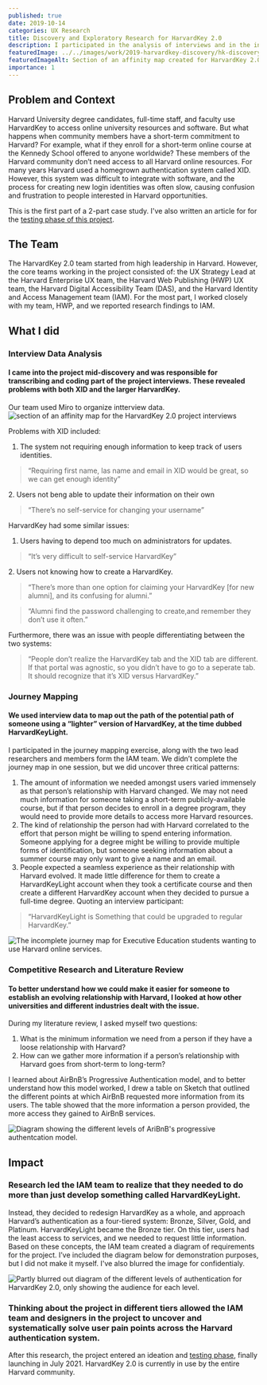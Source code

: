 ```yaml
---
published: true
date: 2019-10-14
categories: UX Research
title: Discovery and Exploratory Research for HarvardKey 2.0
description: I participated in the analysis of interviews and in the initial journeymapping of a new login system of Harvard online resources.
featuredImage: ../../images/work/2019-harvardkey-discovery/hk-discovery-project-card.png
featuredImageAlt: Section of an affinity map created for HarvardKey 2.0
importance: 1
---
```


<!-- <ProjectOverview 
    summary={props.frontmatter.description}
    teamAndTimeline="HarvardKey  2.0 is a multi-year project, scoped in phases. In this case study, I discuss my involvement in the Usability Testing Phase, which took place from April to May 2021. I was also later involved in the Discovery Research Phase during Oct 2019."
    responsabilitiesList={
        [
            "Interview Data Analysis",
            "Journey Mapping",
            "Competitive Research and Literature Review"
        ]
    }
    toolsList={
        [
            "Miro",
            "Sketch"
        ]
    }
    outcome="The scope of the HarvardKey project expanded from adding a new login for a small Harvard audinece, to a more comprehansive re-design of the HarvardKey system used by eveyrone at Harvard."
/> -->


## Problem and Context
Harvard University degree candidates, full-time staff, and faculty use HarvardKey to access online university resources and software. But what happens when community members have a short-term commitment to Harvard? 
For example, what if they enroll for a short-term online course at the Kennedy School offered to anyone worldwide? 
These members of the Harvard community don’t need access to all Harvard online resources. 
For many years Harvard used a homegrown authentication system called XID. However, this system was difficult to integrate with software, and the process for creating new login identities was often slow, causing confusion and frustration to people interested in Harvard opportunities. 

This is the first part of a 2-part case study. I've also written an article for for the <a href="/work/2021-harvardkey-testing/">testing phase of this project</a>.

## The Team
The HarvardKey 2.0 team started from high leadership in Harvard. However, the core teams working in the project consisted of: the UX Strategy Lead at the Harvard Enterprise UX team, the Harvard Web Publishing (HWP) UX team, the Harvard Digital Accessibility Team (DAS), and the Harvard Identity and Access Management team (IAM).  For the most part, I worked closely with my team, HWP, and we reported research findings to IAM. 

## What I did
<h3 id="interview-data-analysis">Interview Data Analysis</h3>

#### I came into the project mid-discovery and was responsible for transcribing and coding part of the project interviews. These revealed problems with both XID and the larger HarvardKey.
Our team used Miro to organize intterview data.
![section of an affinity map for the HarvardKey 2.0 project interviews](../../images/work/2019-harvardkey-discovery/hk-affinity-2.png)


Problems with XID included:
1. The system not requiring enough information to keep track of users identities.
<blockquote><p>“Requiring first name, las name and email in XID would be great, so we can get enough identity”</p></blockquote>
2. Users not beng able to update their information on their own
<blockquote><p>“There’s no self-service for changing your username”</p></blockquote>

HarvardKey had some similar issues:
1. Users having to depend too much on administrators for updates.
<blockquote><p>“It’s very difficult to self-service HarvardKey”</p></blockquote>
2. Users not knowing how to create a HarvardKey.
<blockquote><p>“There’s more than one option for claiming your HarvardKey [for new alumni], and its confusing for alumni.”</p></blockquote>
<blockquote><p>“Alumni find the password challenging to create,and remember they don’t use it often.”</p></blockquote>

Furthermore, there was an issue with people differentiating between the two systems:
<blockquote><p>“People don’t realize the HarvardKey tab and the XID tab are different. If that portal was agnostic, so you didn’t have to go to a seperate tab. It should recognize that it’s XID versus HarvardKey.”</p></blockquote>

<h3 id="journey-mapping">Journey Mapping</h3>

#### We used interview data to map out the path of the potential path of someone using a “lighter” version of HarvardKey, at the time dubbed HarvardKeyLight. 

I participated in the journey mapping exercise, along with the two lead researchers and members form the IAM team. We didn’t complete the journey map in one session, but we did uncover three critical patterns:

1. The amount of information we needed amongst users varied immensely as that person’s relationship with Harvard changed. We may not need much information for someone taking a short-term publicly-available course, but if that person decides to enroll in a degree program, they would need to provide more details to access more Harvard resources. 
2. The kind of relationship the person had with Harvard correlated to the effort that person might be willing to spend entering information. Someone applying for a degree might be willing to provide multiple forms of identification, but someone seeking information about a summer course may only want to give a name and an email.
3. People expected a seamless experience as their relationship with Harvard evolved. It made little difference for them to create a HarvardKeyLight account when they took a certificate course and then create a different HarvardKey account when they decided to pursue a full-time degree. Quoting an interview participant:
<blockquote><p>“HarvardKeyLight is Something that could be upgraded to regular HarvardKey.” </p></blockquote>

![The incomplete journey map for Executive Education students wanting to use Harvard online services.](../../images/work/2019-harvardkey-discovery/hk-journey-map-2.png)

<h3 id="competitive-research-and-literature-review">Competitive Research and Literature Review</h3>

#### To better understand how we could make it easier for someone to establish an evolving relationship with Harvard, I looked at how other universities and different industries dealt with the issue.

During my literature review, I asked myself two questions:
1. What is the minimum information we need from a person if they have a loose relationship with Harvard?
2. How can we gather more information if a person’s relationship with Harvard goes from short-term to long-term? 

I learned about AirBnB’s Progressive Authentication model, and to better understand how this model worked, I drew a table on Sketch that outlined the different points at which AirBnB requested more information from its users. The table showed that the more information a person provided, the more access they gained to AirBnB services.  

![Diagram showing the different levels of AriBnB's progressive authentcation model.](../../images/work/2019-harvardkey-discovery/hk-airbnb-2.png)


## Impact
### Research led the IAM team to realize that they needed to do more than just develop something called HarvardKeyLight. 
Instead, they decided to redesign HarvardKey as a whole, and approach Harvard’s authentication as a four-tiered system: Bronze, Silver, Gold, and Platinum. HarvardKeyLight became the Bronze tier. On this tier, users had the least access to services, and we needed to request little information. Based on these concepts, the IAM team created a diagram of requirements for the project. I’ve included the diagram below for demonstration purposes, but I did not make it myself. I've also blurred the image for confidentialy.

![Partly blurred out diagram of the different levels of authentication for HarvardKey 2.0, only showing the audience for each level.](../../images/work/2019-harvardkey-discovery/hk-levels-2.png)

### Thinking about the project in different tiers allowed the IAM team and designers in the project to uncover and systematically solve user pain points across the Harvard authentication system. 
After this research, the project entered an ideation and <a href="/work/2021-harvardkey-testing/">testing phase</a>, finally launching in July 2021. HarvardKey 2.0 is currently in use by the entire Harvard community.
